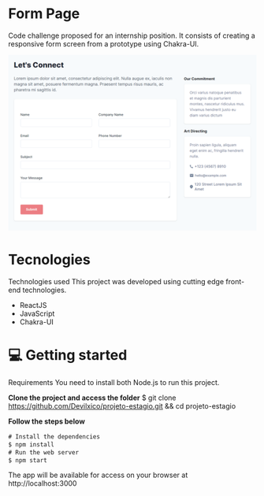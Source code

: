 # Form Page
Code challenge proposed for an internship position. It consists of creating a responsive form screen from a prototype using Chakra-UI. 

![alt text](https://github.com/Devilxico/projeto-estagio/blob/main/public/form.png)

# Tecnologies

Technologies used
This project was developed using cutting edge front-end technologies.
 - ReactJS
 - JavaScript
 - Chakra-UI


# 💻 Getting started
Requirements
You need to install both Node.js to run this project.

**Clone the project and access the folder**
$ git clone https://github.com/Devilxico/projeto-estagio.git && cd projeto-estagio

**Follow the steps below**
```
# Install the dependencies
$ npm install
# Run the web server
$ npm start
```

The app will be available for access on your browser at http://localhost:3000
